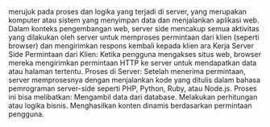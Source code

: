 merujuk pada proses dan logika yang terjadi di server, yang merupakan komputer atau sistem yang menyimpan data dan menjalankan aplikasi web. Dalam konteks pengembangan web, server side mencakup semua aktivitas yang dilakukan oleh server untuk memproses permintaan dari klien (seperti browser) dan mengirimkan respons kembali kepada klien ara Kerja Server Side Permintaan dari Klien: Ketika pengguna mengakses situs web, browser mereka mengirimkan permintaan HTTP ke server untuk mendapatkan data atau halaman tertentu. Proses di Server: Setelah menerima permintaan, server memprosesnya dengan menjalankan kode yang ditulis dalam bahasa pemrograman server-side seperti PHP, Python, Ruby, atau Node.js. Proses ini bisa melibatkan: Mengambil data dari database. Melakukan perhitungan atau logika bisnis. Menghasilkan konten dinamis berdasarkan permintaan pengguna.
